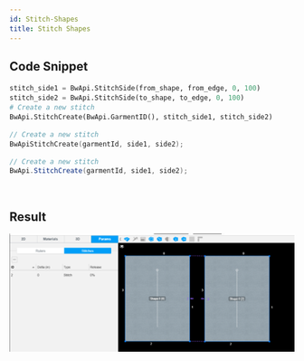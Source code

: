 ```yaml
---
id: Stitch-Shapes
title: Stitch Shapes
---
```


## Code Snippet
<!--DOCUSAURUS_CODE_TABS-->

<!--Python-->

```python
stitch_side1 = BwApi.StitchSide(from_shape, from_edge, 0, 100) 
stitch_side2 = BwApi.StitchSide(to_shape, to_edge, 0, 100)  
# Create a new stitch
BwApi.StitchCreate(BwApi.GarmentID(), stitch_side1, stitch_side2)
```
<!--C++-->

```cpp
// Create a new stitch
BwApiStitchCreate(garmentId, side1, side2);
```
<!--C#-->

```csharp
// Create a new stitch
BwApi.StitchCreate(garmentId, side1, side2);
```
<!--END_DOCUSAURUS_CODE_TABS-->
<br/>

## Result
![](../assets/stitch-shapes/stitch.png)
